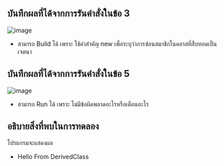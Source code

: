## บันทึกผลที่ได้จากการรันคำสั่งในข้อ 3

![image](https://github.com/Phetteepop/03376836-OOP-2566-Lab-08/assets/144197367/2ff347fd-3a59-4f5b-9601-648cb2a67bb9)


- สามารถ Build ได้ เพราะ ใช้คำสำคัญ new เพื่อระบุว่าการซ่อนสมาชิกในคลาสที่สืบทอดเป็นเจตนา

## บันทึกผลที่ได้จากการรันคำสั่งในข้อ 5

![image](https://github.com/Phetteepop/03376836-OOP-2566-Lab-08/assets/144197367/6a0f2bb5-b025-4b04-a97e-8d181ede60e9)


- สามารถ Run ได้ เพราะ ไม่มีข้อผิดพลาดอะไรหรือเตือนอะไร

## อธิบายสิ่งที่พบในการทดลอง

โปรแกรมจะแสดงผล 

- Hello From DerivedClass
